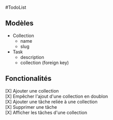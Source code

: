 #TodoList

## Modèles

- Collection
  - name
  - slug
- Task
  - description
  - collection (foreign key)

  
## Fonctionalités
[X] Ajouter une collection  
[X] Empêcher l'ajout d'une collection en doublon  
[X] Ajouter une tâche reliée à une collection  
[X] Supprimer une tâche  
[X] Afficher les tâches d'une collection

